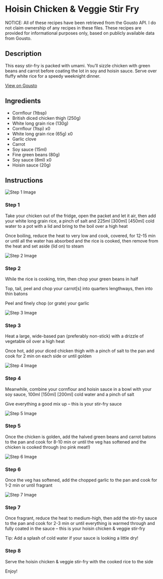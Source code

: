 # Hoisin Chicken & Veggie Stir Fry

NOTICE: All of these recipes have been retrieved from the Gousto API. I do not claim ownership of any recipes in these files. These recipes are provided for informational purposes only, based on publicly available data from Gousto.

## Description

This easy stir-fry is packed with umami. You’ll sizzle chicken with green beans and carrot before coating the lot in soy and hoisin sauce. Serve over fluffy white rice for a speedy weeknight dinner.

[View on Gousto](https://www.gousto.co.uk/recipes/cookbook/hoisin-chicken-veggie-stir-fry)

## Ingredients

- Cornflour (1tbsp)
- British diced chicken thigh (250g)
- White long grain rice (130g)
- Cornflour (1tsp) x0
- White long grain rice (65g) x0
- Garlic clove
- Carrot
- Soy sauce (15ml)
- Fine green beans (80g)
- Soy sauce (8ml) x0
- Hoisin sauce (20g)

## Instructions

![Step 1 Image](https://production-media.gousto.co.uk/cms/recipe-step-image/Step-1-1675431896660-x200.jpg)

### Step 1

Take your chicken out of the fridge, open the packet and let it air, then add your white long grain rice, a pinch of salt and 225ml <span class="text-purple">[300ml]</span> <span class="text-danger">[450ml]</span> cold water to a pot with a lid and bring to the boil over a high heat

Once boiling, reduce the heat to very low and cook, covered, for 12-15 min or until all the water has absorbed and the rice is cooked, then remove from the heat and set aside (lid on) to steam

![Step 2 Image](https://production-media.gousto.co.uk/cms/recipe-step-image/Step-2-1675431900629-x200.jpg)

### Step 2

While the rice is cooking, trim, then chop your green beans in half

Top, tail, peel and chop your carrot[s] into quarters lengthways, then into thin batons

Peel and finely chop (or grate) your garlic

![Step 3 Image](https://production-media.gousto.co.uk/cms/recipe-step-image/Step-3-1675431905243-x200.jpg)

### Step 3

Heat a large, wide-based pan (preferably non-stick) with a drizzle of vegetable oil over a high heat

Once hot, add your diced chicken thigh with a pinch of salt to the pan and cook for 2 min on each side or until golden

![Step 4 Image](https://production-media.gousto.co.uk/cms/recipe-step-image/Step-4-1675431909202-x200.jpg)

### Step 4

Meanwhile, combine your cornflour and hoisin sauce in a bowl with your soy sauce, 100ml <span class="text-purple">[150ml]</span><span class="text-danger"> [200ml] </span>cold water and a pinch of salt

Give everything a good mix up – this is your stir-fry sauce

![Step 5 Image](https://production-media.gousto.co.uk/cms/recipe-step-image/Step-5-1675431913760-x200.jpg)

### Step 5

Once the chicken is golden, add the halved green beans and carrot batons to the pan and cook for 8-10 min or until the veg has softened and the chicken is cooked through (no pink meat!)

![Step 6 Image](https://production-media.gousto.co.uk/cms/recipe-step-image/Step-6-1675431917202-x200.jpg)

### Step 6

Once the veg has softened, add the chopped garlic to the pan and cook for 1-2 min or until fragrant

![Step 7 Image](https://production-media.gousto.co.uk/cms/recipe-step-image/Step-7-1675431920905-x200.jpg)

### Step 7

Once fragrant, reduce the heat to medium-high, then add the stir-fry sauce to the pan and cook for 2-3 min or until everything is warmed through and fully coated in the sauce – this is your hoisin chicken & veggie stir-fry

Tip: Add a splash of cold water if your sauce is looking a little dry!

### Step 8

Serve the hoisin chicken & veggie stir-fry with the cooked rice to the side

Enjoy!

